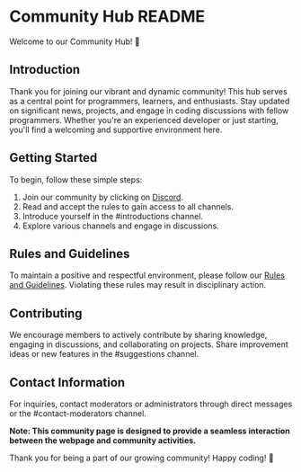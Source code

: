
# Community Hub README

Welcome to our Community Hub! 🚀

## Introduction

Thank you for joining our vibrant and dynamic community! This hub serves as a central point for programmers, learners, and enthusiasts. Stay updated on significant news, projects, and engage in coding discussions with fellow programmers. Whether you're an experienced developer or just starting, you'll find a welcoming and supportive environment here.

## Getting Started

To begin, follow these simple steps:

1. Join our community by clicking on [Discord](https://discord.gg/SrHZYHjp6v).
2. Read and accept the rules to gain access to all channels.
3. Introduce yourself in the #introductions channel.
4. Explore various channels and engage in discussions.

## Rules and Guidelines

To maintain a positive and respectful environment, please follow our [Rules and Guidelines](#link_to_rules_and_guidelines). Violating these rules may result in disciplinary action.

## Contributing

We encourage members to actively contribute by sharing knowledge, engaging in discussions, and collaborating on projects. Share improvement ideas or new features in the #suggestions channel.

## Contact Information

For inquiries, contact moderators or administrators through direct messages or the #contact-moderators channel.

**Note: This community page is designed to provide a seamless interaction between the webpage and community activities.**

Thank you for being a part of our growing community! Happy coding! 🚀
